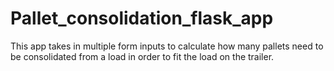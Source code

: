 # Pallet_consolidation_flask_app
This app takes in multiple form inputs to calculate how many pallets need to be consolidated from a load in order to fit the load on the trailer.
